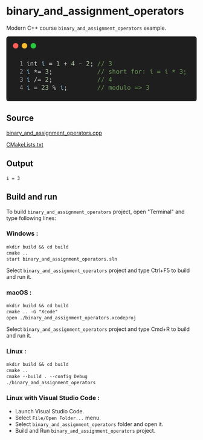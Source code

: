 # binary_and_assignment_operators

Modern C++ course `binary_and_assignment_operators` example.

![binary_and_assignment_operators](../../../docs/pictures/language_basics/binary_and_assignment_operators.png)

## Source

[binary_and_assignment_operators.cpp](binary_and_assignment_operators.cpp)

[CMakeLists.txt](CMakeLists.txt)

## Output

```
i = 3
```

## Build and run

To build `binary_and_assignment_operators` project, open "Terminal" and type following lines:

### Windows :

``` shell
mkdir build && cd build
cmake .. 
start binary_and_assignment_operators.sln
```

Select `binary_and_assignment_operators` project and type Ctrl+F5 to build and run it.

### macOS :

``` shell
mkdir build && cd build
cmake .. -G "Xcode"
open ./binary_and_assignment_operators.xcodeproj
```

Select `binary_and_assignment_operators` project and type Cmd+R to build and run it.

### Linux :

``` shell
mkdir build && cd build
cmake .. 
cmake --build . --config Debug
./binary_and_assignment_operators
```

### Linux with Visual Studio Code :

* Launch Visual Studio Code.
* Select `File/Open Folder...` menu.
* Select `binary_and_assignment_operators` folder and open it.
* Build and Run `binary_and_assignment_operators` project.
